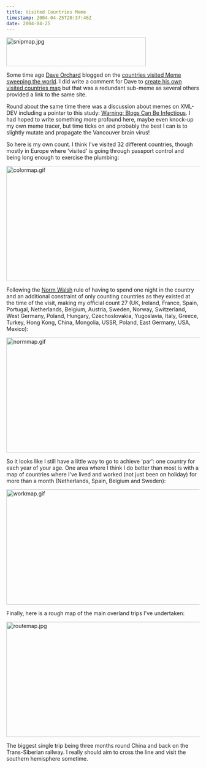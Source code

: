 ```yaml
---
title: Visited Countries Meme
timestamp: 2004-04-25T20:37:46Z
date: 2004-04-25
---
```


<img alt="snipmap.jpg" src="http://blog.whatfettle.com/archives/snipmap.jpg" width="364" height="75" border="0" />

Some time ago <a href='http://www.pacificspirit.com/blog/'>Dave Orchard</a> blogged on the <a href='http://www.pacificspirit.com/blog/2004/02/27/countries_visited_meme_sweeping_the_world'>countries visited Meme sweeping the world</a>.  I did write a comment for Dave to <a href="http://douweosinga.com/projects/visitedcountries">create his own visited countries map</a> but that was a redundant sub-meme as several others provided a link to the same site.
<!--more-->
Round about the same time there was a discussion about memes on XML-DEV including a pointer to this study: <a href='http://wired.com/news/culture/0,1284,62537,00.html?tw=wn_tophead_1'>Warning: Blogs Can Be Infectious</a>. I had hoped to write something more profound here, maybe even knock-up my own meme tracer, but time ticks on and probably the best I can is to slightly mutate and propagate the Vancouver brain virus!

So here is my own count. I think I've visited 32 different countries, though mostly in Europe where 'visited' is going through passport control and being long enough to exercise the plumbing:

<img alt="colormap.gif" src="http://blog.whatfettle.com/archives/colormap.gif" width="600" height="300" border="0" />

Following the <a href='http://norman.walsh.name/2003/11/21/countries'>Norm Walsh</a> rule of having to spend one night in the country and an additional constraint of only counting countries as they existed at the time of the visit, making my official count 27 (UK, Ireland, France, Spain, Portugal, Netherlands, Belgium, Austria, Sweden,  Norway, Switzerland, West Germany, Poland, Hungary, Czechoslovakia, Yugoslavia, Italy, Greece, Turkey, Hong Kong, China, Mongolia, USSR, Poland, East Germany, USA, Mexico):

<img alt="normmap.gif" src="http://blog.whatfettle.com/archives/normmap.gif" width="600" height="300" border="0" />

So it looks like I still have a little way to go to achieve 'par': one country for each year of your age. One area where I think I do better than most is with a map of countries where I've lived and worked (not just been on holiday) for more than a month  (Netherlands, Spain, Belgium and Sweden):

<img alt="workmap.gif" src="http://blog.whatfettle.com/archives/workmap.gif" width="600" height="300" border="0" />

Finally, here is a rough map of the main overland trips I've undertaken:

<img alt="routemap.jpg" src="http://blog.whatfettle.com/archives/routemap.jpg" width="600" height="300" border="0" />

The biggest single trip being three months round China and back on the  Trans-Siberian railway.  I really should aim to cross the line and visit the southern hemisphere sometime.
